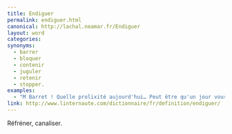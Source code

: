 ```yaml
---
title: Endiguer
permalink: endiguer.html
canonical: http://lachal.neamar.fr/Endiguer
layout: word
categories:
synonyms:
  - barrer
  - bloquer
  - contenir
  - juguler
  - retenir
  - stopper.
examples:
  - "M Barret ! Quelle prolixité aujourd'hui… Peut être qu'un jour vous réussirez à l'endiguer …"
link: http://www.linternaute.com/dictionnaire/fr/definition/endiguer/
---
```


Réfréner, canaliser.

